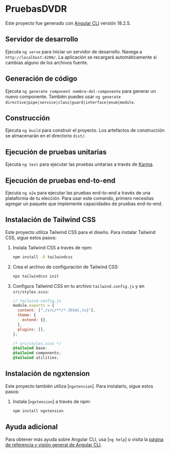 # PruebasDVDR

Este proyecto fue generado con [Angular CLI](https://github.com/angular/angular-cli) versión 18.2.5.

## Servidor de desarrollo

Ejecuta `ng serve` para iniciar un servidor de desarrollo. Navega a `http://localhost:4200/`. La aplicación se recargará automáticamente si cambias alguno de los archivos fuente.

## Generación de código

Ejecuta `ng generate component nombre-del-componente` para generar un nuevo componente. También puedes usar `ng generate directive|pipe|service|class|guard|interface|enum|module`.

## Construcción

Ejecuta `ng build` para construir el proyecto. Los artefactos de construcción se almacenarán en el directorio `dist/`.

## Ejecución de pruebas unitarias

Ejecuta `ng test` para ejecutar las pruebas unitarias a través de [Karma](https://karma-runner.github.io).

## Ejecución de pruebas end-to-end

Ejecuta `ng e2e` para ejecutar las pruebas end-to-end a través de una plataforma de tu elección. Para usar este comando, primero necesitas agregar un paquete que implemente capacidades de pruebas end-to-end.

## Instalación de Tailwind CSS

Este proyecto utiliza Tailwind CSS para el diseño. Para instalar Tailwind CSS, sigue estos pasos:

1. Instala Tailwind CSS a través de npm:

   ```sh
   npm install -D tailwindcss
   ```

2. Crea el archivo de configuración de Tailwind CSS:

   ```sh
   npx tailwindcss init
   ```

3. Configura Tailwind CSS en tu archivo `tailwind.config.js` y en `src/styles.scss`:

   ```js
   // tailwind.config.js
   module.exports = {
     content: ["./src/**/*.{html,ts}"],
     theme: {
       extend: {},
     },
     plugins: [],
   };
   ```

   ```scss
   /* src/styles.scss */
   @tailwind base;
   @tailwind components;
   @tailwind utilities;
   ```

## Instalación de ngxtension

Este proyecto también utiliza [`ngxtension`]. Para instalarlo, sigue estos pasos:

1. Instala [`ngxtension`] a través de npm:
   ```sh
   npm install ngxtension
   ```

## Ayuda adicional

Para obtener más ayuda sobre Angular CLI, usa [`ng help`] o visita la [página de referencia y visión general de Angular CLI](https://angular.dev/tools/cli).
